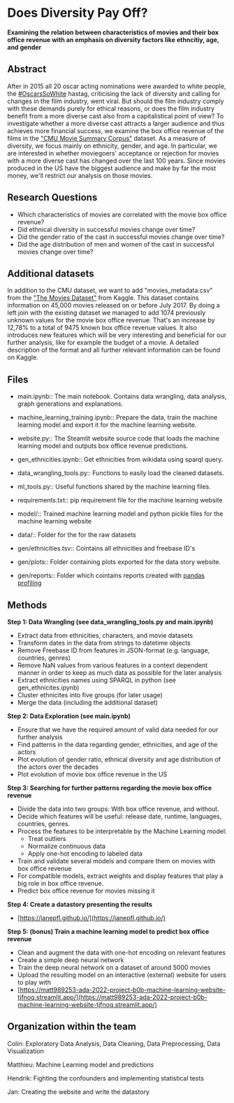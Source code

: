 # Does Diversity Pay Off?
**Examining the relation between characteristics of movies and their box office revenue with an emphasis on diversity factors like ethncitiy, age, and gender**

## Abstract
After in 2015 all 20 oscar acting nominations were awarded to white people, the [#OscarsSoWhite](https://mobile.twitter.com/search?q=%23oscarssowhite) hastag, criticising the lack of diversity and calling for changes in the film industry, went viral. But should the film industry comply with these demands purely for ethical reasons, or does the film industry benefit from a more diverse cast also from a capitalistical point of view? To investigate whether a more diverse cast attracts a larger audience and thus achieves more financial success, we examine the box office revenue of the films in the ["CMU Movie Summary Corpus"](http://www.cs.cmu.edu/~ark/personas/) dataset. As a measure of diversity, we focus mainly on ethnicity, gender, and age. In particular, we are interested in whether moviegoers' acceptance or rejection for movies with a more diverse cast has changed over the last 100 years. Since movies produced in the US have the biggest audience and make by far the most money, we'll restrict our analysis on those movies.
 
## Research Questions

- Which characteristics of movies are correlated with the movie box office revenue?
-	Did ethnical diversity in successful movies change over time?
-	Did the gender ratio of the cast in successful movies change over time?
- Did the age distribution of men and women of the cast in successful movies change over time?

## Additional datasets

In addition to the CMU dataset, we want to add "movies_metadata.csv" from the ["The Movies Dataset"](https://www.kaggle.com/datasets/rounakbanik/the-movies-dataset) from Kaggle.
This dataset contains information on 45,000 movies released on or before July 2017. By doing a left join with the existing dataset we managed to add 1074 previously unknown values for the movie box office revenue. That's an increase by 12,78% to a total of 9475 known box office revenue values. It also introduces new features which will be very interesting and beneficial for our further analysis, like for example the budget of a movie. A detailed description of the format and all further relevant information can be found on Kaggle.

## Files
- main.ipynb:: The main notebook. Contains data wrangling, data analysis, graph generations and explanations.
- machine_learning_training.ipynb:: Prepare the data, train the machine learning model and export it for the machine learning website.
- website.py:: The Steamlit website source code that loads the machine learning model and outputs box office revenue predictions.
- gen_ethnicities.ipynb:: Get ethnicities from wikidata using sparql query.
- data_wrangling_tools.py:: Functions to easily load the cleaned datasets.
- ml_tools.py:: Useful functions shared by the machine learning files.
- requirements.txt:: pip requirement file for the machine learning website
- model/:: Trained machine learning model and python pickle files for the machine learning website

- data/:: Folder for the for the raw datasets
- gen/ethnicities.tsv:: Cointains all ethnicities and freebase ID's
- gen/plots:: Folder containing plots exported for the data story website.
- gen/reports:: Folder which cointains reports created with [pandas profiling](https://pandas-profiling.ydata.ai)

## Methods

**Step 1: Data Wrangling (see data_wrangling_tools.py and main.ipynb)**
- Extract data from ethnicities, characters, and movie datasets
- Transform dates in the data from strings to datetime objects
- Remove Freebase ID from features in JSON-format (e.g. language, countries, genres)
- Remove NaN values from various features in a context dependent manner in order to keep as much data as possible for the later analysis
- Extract ethnicities names using SPARQL in python (see gen_ethnicites.ipynb)
- Cluster ethnicites into five groups (for later usage)
- Merge the data (including the additional dataset)

**Step 2: Data Exploration (see main.ipynb)**
- Ensure that we have the required amount of valid data needed for our further analysis
- Find patterns in the data regarding gender, ethnicities, and age of the actors
- Plot evolution of gender ratio, ethnical diversity and age distribution of the actors over the decades
- Plot evolution of movie box office revenue in the US

**Step 3: Searching for further patterns regarding the movie box office revenue**
- Divide the data into two groups: With box office revenue, and without.
- Decide which features will be useful: release date, runtime, languages, countries, genres.
- Process the features to be interpretable by the Machine Learning model:
    - Treat outliers
    - Normalize continuous data
    - Apply one-hot encoding to labeled data
- Train and validate several models and compare them on movies with box office revenue
- For compatible models, extract weights and display features that play a big role in box office revenue.
- Predict box office revenue for movies missing it

**Step 4: Create a datastory presenting the results**
- [https://janepfl.github.io/](https://janepfl.github.io/)

**Step 5: (bonus) Train a machine learning model to predict box office revenue**
- Clean and augment the data with one-hot encoding on relevant features
- Create a simple deep neural network
- Train the deep neural network on a dataset of around 5000 movies
- Upload the resulting model on an interactive (external) website for users to play with
- [https://matt989253-ada-2022-project-b0b-machine-learning-website-tjfnoq.streamlit.app/](https://matt989253-ada-2022-project-b0b-machine-learning-website-tjfnoq.streamlit.app/)

## Organization within the team

Colin: Exploratory Data Analysis, Data Cleaning, Data Preprocessing, Data Visualization

Matthieu: Machine Learning model and predictions

Hendrik: Fighting the confounders and implementing statistical tests

Jan: Creating the website and write the datastory
